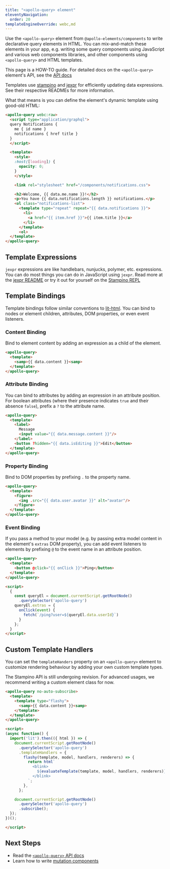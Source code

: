 ```yaml
---
title: "<apollo-query> element"
eleventyNavigation:
  order: 20
templateEngineOverride: webc,md
---
```


Use the `<apollo-query>` element from `@apollo-elements/components` to write 
declarative query elements in HTML. You can mix-and-match these elements in your 
app, e.g. writing some query components using JavaScript and various web 
components libraries, and other components using `<apollo-query>` and HTML 
templates.

<inline-notification type="tip">

This page is a HOW-TO guide. For detailed docs on the `<apollo-query>` element's 
API, see the [API docs](/api/components/apollo-query/)

</inline-notification>

Templates use [stampino](https://npm.im/stampino) and 
[jexpr](https://npm.im/jexpr) for efficiently updating data expressions. See 
their respective READMEs for more information.

What that means is you can define the element's dynamic template using good-old 
HTML:

<code-copy>

```html
<apollo-query webc:raw>
  <script type="application/graphql">
  query Notifications {
    me { id name }
    notifications { href title }
  }
  </script>

  <template>
    <style>
    :host([loading]) {
      opacity: 0;
    }
    </style>

    <link rel="stylesheet" href="/components/notifications.css">

    <h2>Welcome, {{ data.me.name }}!</h2>
    <p>You have {{ data.notifications.length }} notifications.</p>
    <ol class="notifications-list">
      <template type="repeat" repeat="{{ data.notifications }}">
        <li>
          <a href="{{ item.href }}">{{ item.title }}</a>
        </li>
      </template>
      <ol>
  </template>
</apollo-query>
```

</code-copy>

## Template Expressions

`jexpr` expressions are like handlebars, nunjucks, polymer, etc. expressions. 
You can do most things you can do in JavaScript using `jexpr`. Read more at the 
[jexpr README](https://github.com/justinfagnani/jexpr) or try it out for 
yourself on the [Stampino 
REPL](https://github.com/justinfagnani/stampino/issues/14)

## Template Bindings
Template bindings follow similar conventions to 
[lit-html](https://lit.dev/guide/template-reference#binding-types). You can bind 
to nodes or element children, attributes, DOM properties, or even event 
listeners.

### Content Binding
Bind to element content by adding an expression as a child of the element.

```html
<apollo-query>
  <template>
    <samp>{{ data.content }}<samp>
  </template>
</apollo-query>
```

### Attribute Binding

You can bind to attributes by adding an expression in an attribute position. For 
boolean attributes (where their presence indicates `true` and their absence 
`false`), prefix a `?` to the attribute name.

```html
<apollo-query>
  <template>
    <label>
      Message
      <input value="{{ data.message.content }}"/>
    </label>
    <button ?hidden="{{ data.isEditing }}">Edit</button>
  </template>
</apollo-query>
```

### Property Binding
Bind to DOM properties by prefixing `.` to the property name.

```html
<apollo-query>
  <template>
    <figure>
      <img .src="{{ data.user.avatar }}" alt="avatar"/>
    </figure>
  </template>
</apollo-query>
```

### Event Binding
If you pass a method to your model (e.g. by passing extra model content in the 
element's `extras` DOM property), you can add event listeners to elements by 
prefixing `@` to the event name in an attribute position.

```html
<apollo-query>
  <template>
    <button @click="{{ onClick }}">Ping</button>
  </template>
</apollo-query>

<script>
  {
    const queryEl = document.currentScript.getRootNode()
      .querySelector('apollo-query')
    queryEl.extras = {
      onClick(event) {
        fetch(`/ping?user=${queryEl.data.userId}`)
      }
    };
  }
</script>
```

## Custom Template Handlers
You can set the `templateHanders` property on an `<apollo-query>` element to 
customize rendering behaviour by adding your own custom template types.

<inline-notification type="warning">
  The Stampino API is still undergoing revision. For advanced usages, we 
  recommend writing a custom element class for now.
</inline-notification>

```html
<apollo-query no-auto-subscribe>
  <template>
    <template type="flashy">
      <samp>{{ data.content }}<samp>
    </template>
  </template>
</apollo-query>

<script>
(async function() {
  import('lit').then(({ html }) => {
    document.currentScript.getRootNode()
      .querySelector('apollo-query')
      .templateHandlers = {
        flashy(template, model, handlers, renderers) => {
          return html`
            <blink>
              ${evaluateTemplate(template, model, handlers, renderers)}
            </blink>
          `;
        },
      };

    document.currentScript.getRootNode()
      .querySelector('apollo-query')
      .subscribe();
  });
})();

</script>
```


## Next Steps
- Read the [`<apollo-query>` API docs](/api/components/apollo-query/)
- Learn how to write [mutation components](/guides/usage/mutations/)
